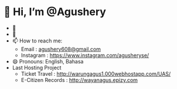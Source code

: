 # 👋 Hi, I’m @Agushery

- 🔭
- 🌱
- 📫 How to reach me: 
    * Email     : agushery608@gmail.com
    * Instagram : https://www.instagram.com/agusheryse/
- 😄 Pronouns: English, Bahasa
- Last Hosting Project
   * Ticket Travel      : http://warungagus1.000webhostapp.com/UAS/
   * E-Citizen Records  : http://wayanagus.epizy.com

